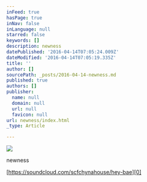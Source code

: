 ```yaml
---
inFeed: true
hasPage: true
inNav: false
inLanguage: null
starred: false
keywords: []
description: newness
datePublished: '2016-04-14T07:05:24.009Z'
dateModified: '2016-04-14T07:05:19.335Z'
title: ''
author: []
sourcePath: _posts/2016-04-14-newness.md
published: true
authors: []
publisher:
  name: null
  domain: null
  url: null
  favicon: null
url: newness/index.html
_type: Article

---
```

![](https://the-grid-user-content.s3-us-west-2.amazonaws.com/e959074a-2761-4329-aac7-b3e3de76a840.jpg)

newness

[https://soundcloud.com/scfchynahouse/hey-bae][0]

[0]: https://soundcloud.com/scfchynahouse/hey-bae